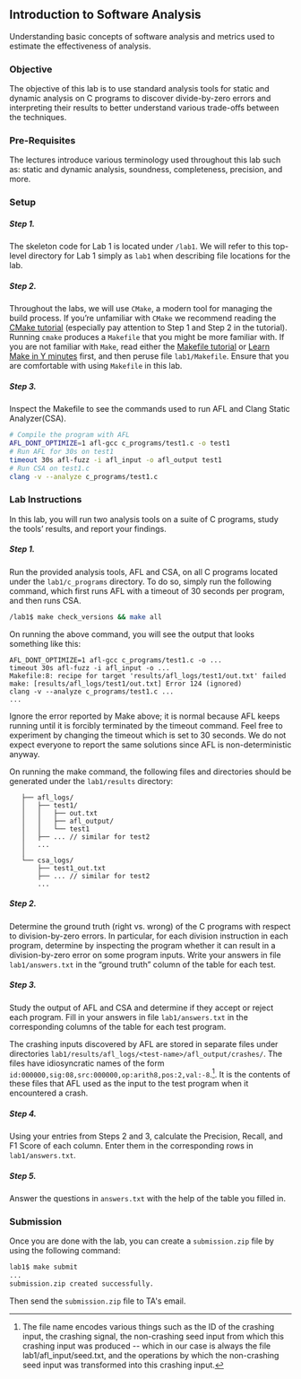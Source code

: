 ## Introduction to Software Analysis

Understanding basic concepts of software analysis and metrics used to estimate the effectiveness of analysis.

### Objective

The objective of this lab is to use standard analysis tools for static and
dynamic analysis on C programs to discover divide-by-zero errors and interpreting
their results to better understand various trade-offs between the techniques.

### Pre-Requisites

The lectures introduce various terminology used throughout this lab such as:
static and dynamic analysis, soundness, completeness, precision, and more.

### Setup

##### Step 1.
The skeleton code for Lab 1 is located under `/lab1`.
We will refer to this top-level directory for Lab 1 simply as `lab1`
when describing file locations for the lab.


##### Step 2.
Throughout the labs, we will use `CMake`, a modern tool for
managing the build process.
If you’re unfamiliar with `CMake` we recommend reading the
[CMake tutorial][cmake-tutorial]
(especially pay attention to Step 1 and Step 2 in the tutorial).
Running `cmake` produces a `Makefile` that you might be more familiar with.
If you are not familiar with `Make`, read either the
[Makefile tutorial][makefile-tutorial]
or [Learn Make in Y minutes][learn-make-in-y-minutes] first,
and then peruse file `lab1/Makefile`.
Ensure that you are comfortable with using `Makefile` in this lab.

##### Step 3.

Inspect the Makefile to see the commands used to run AFL and Clang Static Analyzer(CSA).

```sh
# Compile the program with AFL
AFL_DONT_OPTIMIZE=1 afl-gcc c_programs/test1.c -o test1
# Run AFL for 30s on test1
timeout 30s afl-fuzz -i afl_input -o afl_output test1
# Run CSA on test1.c
clang -v --analyze c_programs/test1.c
```

### Lab Instructions

In this lab, you will run two analysis tools on a suite of C programs,
study the tools’ results, and report your findings.

##### Step 1.

Run the provided analysis tools, AFL and CSA, on all C programs
located under the `lab1/c_programs` directory.
To do so, simply run the following command,
which first runs AFL with a timeout of 30 seconds per program,
and then runs CSA.

```sh
/lab1$ make check_versions && make all
```

On running the above command, you will see the output that looks
something like this:

```
AFL_DONT_OPTIMIZE=1 afl-gcc c_programs/test1.c -o ...
timeout 30s afl-fuzz -i afl_input -o ...
Makefile:8: recipe for target 'results/afl_logs/test1/out.txt' failed
make: [results/afl_logs/test1/out.txt] Error 124 (ignored)
clang -v --analyze c_programs/test1.c ...
...
```

Ignore the error reported by Make above; it is normal because
AFL keeps running until it is forcibly terminated by the timeout command.
Feel free to experiment by changing the timeout which is set to 30 seconds.
We do not expect everyone to report the same solutions since
AFL is non-deterministic anyway.

On running the make command, the following files and directories should be generated
under the `lab1/results` directory:

```
   ├── afl_logs/
   │   ├── test1/
   │   │   ├── out.txt
   │   │   ├── afl_output/
   │   │   └── test1
   │   ├── ... // similar for test2
   │   ...
   │
   └── csa_logs/
       ├── test1_out.txt
       ├── ... // similar for test2
       ...
```

##### Step 2.

Determine the ground truth (right vs. wrong) of the C programs with respect to
division-by-zero errors.
In particular, for each division instruction in each program, determine by
inspecting the program whether it can result in a division-by-zero error on
some program inputs.
Write your answers in file `lab1/answers.txt` in the “ground truth” column
of the table for each test.

##### Step 3.

Study the output of AFL and CSA and determine if they accept or reject each program.
Fill in your answers in file `lab1/answers.txt` in the corresponding columns of
the table for each test program.

The crashing inputs discovered by AFL are stored in separate files under
directories `lab1/results/afl_logs/<test-name>/afl_output/crashes/`.
The files have idiosyncratic names of the form
`id:000000,sig:08,src:000000,op:arith8,pos:2,val:-8`.[^1].
It is the contents of these files that AFL used as the input
to the test program when it encountered a crash.

##### Step 4.

Using your entries from Steps 2 and 3, calculate the
Precision, Recall, and F1 Score of each column.
Enter them in the corresponding rows in `lab1/answers.txt`.

##### Step 5.

Answer the questions in `answers.txt` with the help of the table you filled in.

### Submission

Once you are done with the lab, you can create a `submission.zip` file by using the following command:

```sh
lab1$ make submit
...
submission.zip created successfully.
```

Then send the `submission.zip` file to TA's email.

[^1]: The file name encodes various things such as the ID of the crashing input, the crashing signal, the non-crashing seed input from which this crashing input was produced -- which in our case is always the file lab1/afl_input/seed.txt, and the operations by which the non-crashing seed input was transformed into this crashing input.

[cmake-tutorial]: https://cmake.org/cmake/help/latest/guide/tutorial/index.html
[makefile-tutorial]: https://www.gnu.org/software/make/manual/html_node/Simple-Makefile.html
[learn-make-in-y-minutes]: https://learnxinyminutes.com/docs/make
